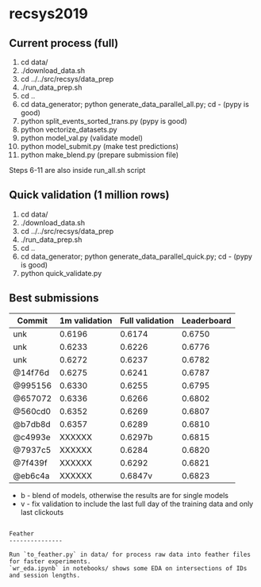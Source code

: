# recsys2019

Current process (full)
----------------------

1. cd data/
2. ./download_data.sh
3. cd ../../src/recsys/data_prep
4. ./run_data_prep.sh
5. cd ..
6. cd data_generator; python generate_data_parallel_all.py; cd - (pypy is good)
7. python split_events_sorted_trans.py (pypy is good)
8. python vectorize_datasets.py
9. python model_val.py (validate model)
10. python model_submit.py (make test predictions)
11. python make_blend.py (prepare submission file)

Steps 6-11 are also inside run_all.sh script

Quick validation (1 million rows)
----------------------

1. cd data/
2. ./download_data.sh
3. cd ../../src/recsys/data_prep
4. ./run_data_prep.sh
5. cd ..
6. cd data_generator; python generate_data_parallel_quick.py; cd - (pypy is good)
7. python quick_validate.py

Best submissions
---------------

Commit | 1m validation | Full validation | Leaderboard
--- | --- | --- | ---
unk | 0.6196 | 0.6174 | 0.6750
unk | 0.6233 | 0.6226 | 0.6776
unk | 0.6272 | 0.6237 | 0.6782
@14f76d | 0.6275 | 0.6241 | 0.6787
@995156 | 0.6330 | 0.6255 | 0.6795
@657072 | 0.6336 | 0.6266 | 0.6802
@560cd0 | 0.6352 | 0.6269 | 0.6807
@b7db8d | 0.6357 | 0.6289 | 0.6810
@c4993e | XXXXXX | 0.6297b | 0.6815
@7937c5 | XXXXXX | 0.6284 | 0.6820
@7f439f | XXXXXX | 0.6292 | 0.6821
@eb6c4a | XXXXXX | 0.6847v | 0.6823

- b - blend of models, otherwise the results are for single models
- v - fix validation to include the last full day of the training data and only last clickouts
```

Feather
---------------

Run `to_feather.py` in data/ for process raw data into feather files for faster experiments.
`wr_eda.ipynb` in notebooks/ shows some EDA on intersections of IDs and session lengths.
